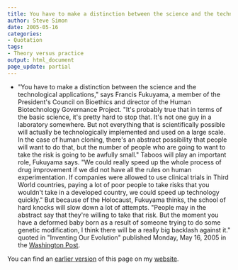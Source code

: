 ```yaml
---
title: You have to make a distinction between the science and the technological applications
author: Steve Simon
date: 2005-05-16
categories:
- Quotation
tags:
- Theory versus practice
output: html_document
page_update: partial
---
```


+ "You have to make a distinction between the science and the technological applications," says Francis Fukuyama, a member of the President's Council on Bioethics and director of the Human Biotechnology Governance Project. "It's probably true that in terms of the basic science, it's pretty hard to stop that. It's not one guy in a laboratory somewhere. But not everything that is scientifically possible will actually be technologically implemented and used on a large scale. In the case of human cloning, there's an abstract possibility that people will want to do that, but the number of people who are going to want to take the risk is going to be awfully small." Taboos will play an important role, Fukuyama says. "We could really speed up the whole process of drug improvement if we did not have all the rules on human experimentation. If companies were allowed to use clinical trials in Third World countries, paying a lot of poor people to take risks that you wouldn't take in a developed country, we could speed up technology quickly." But because of the Holocaust, Fukuyama thinks, the school of hard knocks will slow down a lot of attempts. "People may in the abstract say that they're willing to take that risk. But the moment you have a deformed baby born as a result of someone trying to do some genetic modification, I think there will be a really big backlash against it." quoted in "Inventing Our Evolution" published Monday, May 16, 2005 in the [Washington Post][was1].

[was1]: http://www.washingtonpost.com/wp-dyn/content/article/2005/05/15/AR2005051501092_pf.html

You can find an [earlier version][sim1] of this page on my [website][sim2].

[sim1]: http://www.pmean.com/05/YouHaveToMake.html
[sim2]: http://www.pmean.com
